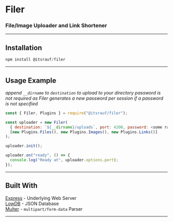 # Filer

### File/Image Uploader and Link Shortener

---

## Installation

```js
npm install @itsrauf/filer
```

---

## Usage Example

_append `__dirname` to `destination` to upload to your directory_
_password is not required as Filer generates a new password per session if a password is not specified_

```js
const { Filer, Plugins } = require("@itsrauf/filer");

const uploader = new Filer(
  { destination: `${__dirname}/uploads`, port: 4200, password: <some random password> },
  [new Plugins.Files(), new Plugins.Images(), new Plugins.Links()]
);

uploader.init();

uploader.on("ready", () => {
  console.log("Ready at", uploader.options.port);
});
```

---

## Built With

[Express](https://github.com/expressjs/express) - Underlying Web Server  
[LowDB](https://github.com/typicode/lowdb) - JSON Database  
[Multer](https://github.com/expressjs/multer) - `multipart/form-data` Parser

---
